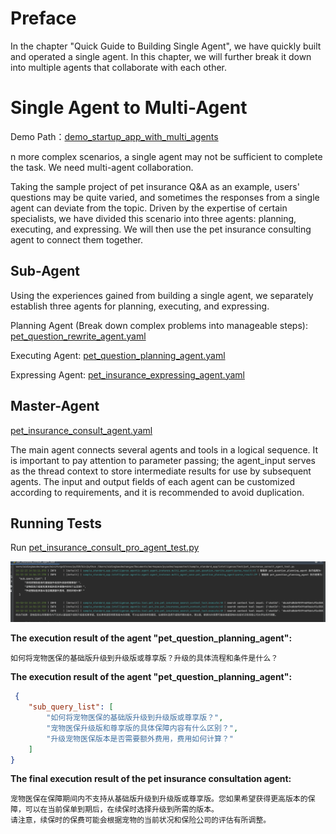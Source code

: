 # Preface
In the chapter "Quick Guide to Building Single Agent", we have quickly built and operated a single agent. In this chapter, we will further break it down into multiple agents that collaborate with each other.

# Single Agent to Multi-Agent
Demo Path：[demo_startup_app_with_multi_agents](../../../../examples/startup_app/demo_startup_app_with_multi_agents)

n more complex scenarios, a single agent may not be sufficient to complete the task. We need multi-agent collaboration.

Taking the sample project of pet insurance Q&A as an example, users' questions may be quite varied, and sometimes the responses from a single agent can deviate from the topic. Driven by the expertise of certain specialists, we have divided this scenario into three agents: planning, executing, and expressing. We will then use the pet insurance consulting agent to connect them together.


## Sub-Agent
Using the experiences gained from building a single agent, we separately establish three agents for planning, executing, and expressing.

Planning Agent (Break down complex problems into manageable steps):
[pet_question_rewrite_agent.yaml](../../../../examples/startup_app/demo_startup_app_with_multi_agents/intelligence/agentic/agent/agent_instance/pet_insurance_planning_agent.yaml)


Executing Agent:
[pet_question_planning_agent.yaml](../../../../examples/startup_app/demo_startup_app_with_multi_agents/intelligence/agentic/agent/agent_instance/pet_insurance_executing_agent.yaml)

Expressing Agent:
[pet_insurance_expressing_agent.yaml](../../../../examples/startup_app/demo_startup_app_with_multi_agents/intelligence/agentic/agent/agent_instance/pet_insurance_expressing_agent.yaml)

## Master-Agent
[pet_insurance_consult_agent.yaml](../../../../examples/startup_app/demo_startup_app_with_multi_agents/intelligence/agentic/agent/agent_instance/pet_insurance_consult_agent.yaml)

The main agent connects several agents and tools in a logical sequence. It is important to pay attention to parameter passing; the agent_input serves as the thread context to store intermediate results for use by subsequent agents. The input and output fields of each agent can be customized according to requirements, and it is recommended to avoid duplication.

## Running Tests

Run [pet_insurance_consult_pro_agent_test.py](../../../../examples/startup_app/demo_startup_app_with_multi_agents/intelligence/test/pet_insurance_multi_agent_test.py)


![](../../_picture/demo_startup_petins_multi_agent_test.png)

**The execution result of the agent "pet_question_planning_agent":**

```text
如何将宠物医保的基础版升级到升级版或尊享版？升级的具体流程和条件是什么？
```

**The execution result of the agent "pet_question_planning_agent":**

```json
 {
    "sub_query_list": [
        "如何将宠物医保的基础版升级到升级版或尊享版？",
        "宠物医保升级版和尊享版的具体保障内容有什么区别？",
        "升级宠物医保版本是否需要额外费用，费用如何计算？"
    ]
}
```

**The final execution result of the pet insurance consultation agent:**

```text
宠物医保在保障期间内不支持从基础版升级到升级版或尊享版。您如果希望获得更高版本的保障，可以在当前保单到期后，在续保时选择升级到所需的版本。
请注意，续保时的保费可能会根据宠物的当前状况和保险公司的评估有所调整。
```


